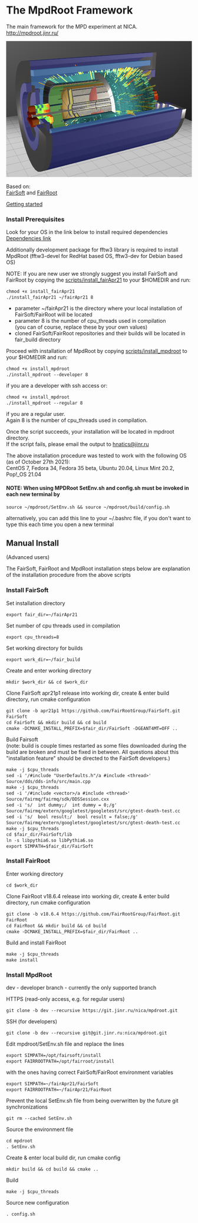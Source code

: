 # <b>The MpdRoot Framework </b>
The main framework for the MPD experiment at NICA.  
http://mpdroot.jinr.ru/  

<img src="eventdisplay/evepic.png" width="600">

Based on:  
[FairSoft](https://github.com/FairRootGroup/FairSoft) 
and 
[FairRoot](https://github.com/FairRootGroup/FairRoot)

[Getting started](http://mpdroot.jinr.ru/mpdroot-start-guide/)

### Install Prerequisites 
Look for your OS in the link below to install required dependencies  
[Dependencies link](https://github.com/FairRootGroup/FairSoft/blob/master/legacy/dependencies.md)

Additionally development package for fftw3 library is required to install MpdRoot
(fftw3-devel for RedHat based OS, fftw3-dev for Debian based OS)

NOTE: If you are new user we strongly suggest you install FairSoft and FairRoot by copying the [scripts/install_fairApr21](https://git.jinr.ru/nica/mpdroot/-/raw/dev/scripts/install_fairApr21?inline=false) to your $HOMEDIR
and run:  
```
chmod +x install_fairApr21
./install_fairApr21 ~/fairApr21 8
```
- parameter ~/fairApr21 is the directory where your local installation of FairSoft/FairRoot will be located  
- parameter 8 is the number of cpu_threads used in compilation  
(you can of course, replace these by your own values)  
- cloned FairSoft/FairRoot repositories and their builds will be located in fair_build directory  

Proceed with installation of MpdRoot by copying [scripts/install_mpdroot](https://git.jinr.ru/nica/mpdroot/-/raw/dev/scripts/install_mpdroot?inline=false) to your $HOMEDIR and run:  
```
chmod +x install_mpdroot
./install_mpdroot --developer 8
```
if you are a developer with ssh access or:  
```
chmod +x install_mpdroot
./install_mpdroot --regular 8
```
if you are a regular user.  
Again 8 is the number of cpu_threads used in compilation.  

Once the script succeeds, your installation will be located in mpdroot directory.  
If the script fails, please email the output to hnatics@jinr.ru   

The above installation procedure was tested to work with the following OS (as of October 27th 2021):  
CentOS 7, Fedora 34, Fedora 35 beta, Ubuntu 20.04, Linux Mint 20.2, Pop!_OS 21.04  

#### NOTE: When using MPDRoot SetEnv.sh and config.sh must be invoked in each new terminal by
```
source ~/mpdroot/SetEnv.sh && source ~/mpdroot/build/config.sh
```
alternatively, you can  add this line to your ~/.bashrc file, if you don't want to type this each time you open a new terminal


## Manual Install
  (Advanced users)  
  
The FairSoft, FairRoot and MpdRoot installation steps below are explanation of the installation procedure from the above scripts  

### Install FairSoft 

Set installation directory  
```
export fair_dir=~/fairApr21  
```
Set number of cpu threads used in compilation  
```
export cpu_threads=8
```
Set working directory for builds  
```
export work_dir=~/fair_build
```
Create and enter working directory  
```
mkdir $work_dir && cd $work_dir
```
Clone FairSoft apr21p1 release into working dir, create & enter build directory, run cmake configuration  
```
git clone -b apr21p1 https://github.com/FairRootGroup/FairSoft.git FairSoft  
cd FairSoft && mkdir build && cd build
cmake -DCMAKE_INSTALL_PREFIX=$fair_dir/FairSoft -DGEANT4MT=OFF ..

```
Build Fairsoft  
(note: build is couple times restarted as some files downloaded during the build are broken and must be fixed in between.
All questions about this "installation feature" should be directed to the FairSoft developers.)  
```
make -j $cpu_threads
sed -i '/#include "UserDefaults.h"/a #include <thread>' Source/dds/dds-info/src/main.cpp
make -j $cpu_threads
sed -i '/#include <vector>/a #include <thread>' Source/fairmq/fairmq/sdk/DDSSession.cxx
sed -i 's/  int dummy;/  int dummy = 0;/g' Source/fairmq/extern/googletest/googletest/src/gtest-death-test.cc
sed -i 's/  bool result;/  bool result = false;/g' Source/fairmq/extern/googletest/googletest/src/gtest-death-test.cc
make -j $cpu_threads
cd $fair_dir/FairSoft/lib
ln -s libpythia6.so libPythia6.so
export SIMPATH=$fair_dir/FairSoft
```

### Install FairRoot

Enter working directory  

```
cd $work_dir
```
   
Clone FairRoot v18.6.4 release into working dir, create & enter build directory, run cmake configuration 
```
git clone -b v18.6.4 https://github.com/FairRootGroup/FairRoot.git FairRoot
cd FairRoot && mkdir build && cd build
cmake -DCMAKE_INSTALL_PREFIX=$fair_dir/FairRoot ..

```
Build and install FairRoot
```
make -j $cpu_threads
make install
```

### Install MpdRoot
dev - developer branch - currently the only supported branch   
  
HTTPS (read-only access, e.g. for regular users)
```        
git clone -b dev --recursive https://git.jinr.ru/nica/mpdroot.git  

```

SSH (for developers)  

``` 
git clone -b dev --recursive git@git.jinr.ru:nica/mpdroot.git 
```

Edit mpdroot/SetEnv.sh file and replace the lines
```
export SIMPATH=/opt/fairsoft/install
export FAIRROOTPATH=/opt/fairroot/install
```

with the ones having correct FairSoft/FairRoot environment variables

```  
export SIMPATH=~/fairApr21/FairSoft
export FAIRROOTPATH=~/fairApr21/FairRoot
```

Prevent the local  SetEnv.sh file from  being overwritten by the future git synchronizations
```
git rm --cached SetEnv.sh
```

Source the environment file
```
cd mpdroot
. SetEnv.sh
```

Create & enter local build dir, run cmake config
```
mkdir build && cd build && cmake .. 
```

Build 
```
make -j $cpu_threads
```

Source new configuration
```
. config.sh  
```


